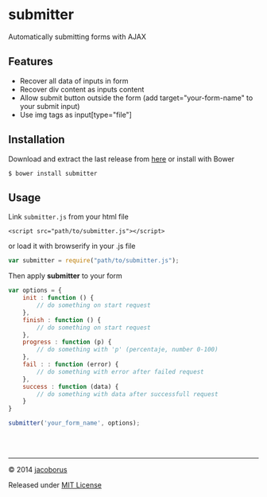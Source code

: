 submitter
=========

Automatically submitting forms with AJAX

## Features

- Recover all data of inputs in form
- Recover div content as inputs content
- Allow submit button outside the form (add target="your-form-name" to your submit input)
- Use img tags as input[type="file"]

## Installation

Download and extract the last release from [here](https://github.com/jacoborus/submitter/archive/master.zip) or install with Bower
```
$ bower install submitter
```

## Usage

Link `submitter.js` from your html file
```
<script src="path/to/submitter.js"></script>
```

or load it with browserify in your .js file
```js
var submitter = require("path/to/submitter.js");
```

Then apply **submitter** to your form

```js
var options = {
	init : function () {
		// do something on start request
	},
	finish : function () {
		// do something on start request
	},
	progress : function (p) {
		// do something with 'p' (percentaje, number 0-100)
	},
	fail : : function (error) {
		// do something with error after failed request
	},
	success : function (data) {
		// do something with data after successfull request
	}
}

submitter('your_form_name', options);
```

<br><br>

---

© 2014 [jacoborus](https://github.com/jacoborus)

Released under [MIT License](https://raw.github.com/jacoborus/submitter/master/LICENSE)